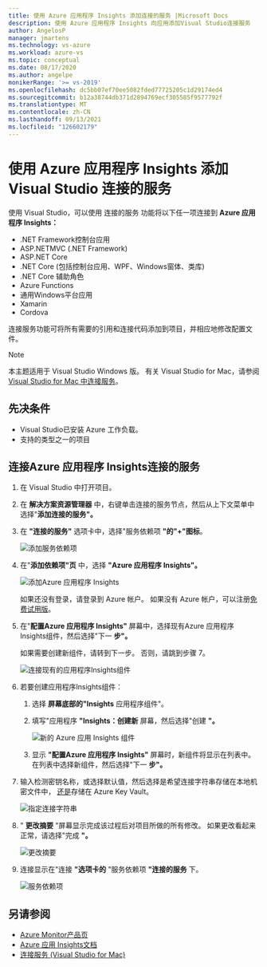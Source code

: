 ```yaml
---
title: 使用 Azure 应用程序 Insights 添加连接的服务 |Microsoft Docs
description: 使用 Azure 应用程序 Insights 向应用添加Visual Studio连接服务
author: AngelosP
manager: jmartens
ms.technology: vs-azure
ms.workload: azure-vs
ms.topic: conceptual
ms.date: 08/17/2020
ms.author: angelpe
monikerRange: '>= vs-2019'
ms.openlocfilehash: dc5bb07ef70ee5082fded77725205c1d29174ed4
ms.sourcegitcommit: b12a38744db371d2894769ecf305585f9577792f
ms.translationtype: MT
ms.contentlocale: zh-CN
ms.lasthandoff: 09/13/2021
ms.locfileid: "126602179"
---
```

# <a name="add-azure-application-insights-by-using-visual-studio-connected-services"></a>使用 Azure 应用程序 Insights 添加Visual Studio 连接的服务

使用 Visual Studio，可以使用 连接的服务 功能将以下任一项连接到 **Azure 应用程序 Insights：**

- .NET Framework控制台应用
- ASP.NETMVC (.NET Framework)  
- ASP.NET Core
- .NET Core (包括控制台应用、WPF、Windows窗体、类库) 
- .NET Core 辅助角色
- Azure Functions
- 通用Windows平台应用
- Xamarin
- Cordova

连接服务功能可将所有需要的引用和连接代码添加到项目，并相应地修改配置文件。

> [!NOTE]
> 本主题适用于 Visual Studio  Windows 版。 有关 Visual Studio for Mac，请参阅 [Visual Studio for Mac 中连接服务](/visualstudio/mac/connected-services)。
## <a name="prerequisites"></a>先决条件

- Visual Studio已安装 Azure 工作负载。
- 支持的类型之一的项目

## <a name="connect-to-azure-application-insights-using-connected-services"></a>连接Azure 应用程序 Insights连接的服务

1. 在 Visual Studio 中打开项目。

1. 在 **解决方案资源管理器** 中，右键单击连接的服务节点，然后从上下文菜单中选择"**添加连接的服务"。**

1. 在 **"连接的服务"** 选项卡中，选择"服务依赖项 **"的"+"图标**。

    ![添加服务依赖项](./media/vs-azure-tools-connected-services-storage/vs-2019/connected-services-tab.png)

1. 在"**添加依赖项"页** 中，选择 **"Azure 应用程序 Insights"。**

    ![添加Azure 应用程序 Insights](./media/azure-app-insights-add-connected-service/azure-app-insights.png)

    如果还没有登录，请登录到 Azure 帐户。 如果没有 Azure 帐户，可以注册[免费试用版](https://azure.microsoft.com/account/free)。

1. 在"**配置Azure 应用程序 Insights"** 屏幕中，选择现有Azure 应用程序 Insights组件，然后选择"下一 **步"。**

    如果需要创建新组件，请转到下一步。 否则，请跳到步骤 7。

    ![连接现有的应用程序Insights组件](./media/azure-app-insights-add-connected-service/created-app-insights.png)

1. 若要创建应用程序Insights组件：

   1. 选择 **屏幕底部的"Insights** 应用程序组件"。

   1. 填写"应用程序 **"Insights：创建新** 屏幕，然后选择"创建 **"。**

       ![新的 Azure 应用 Insights 组件](./media/azure-app-insights-add-connected-service/create-new-app-insights.png)

   1. 显示 **"配置Azure 应用程序 Insights"** 屏幕时，新组件将显示在列表中。 在列表中选择新组件，然后选择"下一 **步"。**

1. 输入检测密钥名称，或选择默认值，然后选择是希望连接字符串存储在本地机密文件中， [还是](/azure/key-vault)存储在 Azure Key Vault。

   ![指定连接字符串](./media/azure-app-insights-add-connected-service/connection-string.png)

1. " **更改摘要** "屏幕显示完成该过程后对项目所做的所有修改。 如果更改看起来正常，请选择"完成 **"。**

   ![更改摘要](./media/azure-app-insights-add-connected-service/summary-of-changes.png)

1. 连接显示在"连接 **"选项卡的** "服务依赖项 **"连接的服务** 下。

   ![服务依赖项](./media/azure-app-insights-add-connected-service/service-dependencies-after.png)

## <a name="see-also"></a>另请参阅

- [Azure Monitor产品页](https://azure.microsoft.com/services/monitor/)
- [Azure 应用 Insights文档](/azure/azure-monitor/app/app-insights-overview/)
- [连接服务 (Visual Studio for Mac)](/visualstudio/mac/connected-services)
